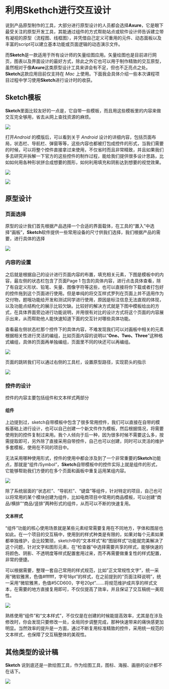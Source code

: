 # 利用Skethch进行交互设计

说到产品原型制作的工具，大部分进行原型设计的人员都会选择**Axure**，它是眼下最受关注的原型开发工具，其能通过组件的方式帮助站点或软件设计师告诉建立带有凝视的原型（流程图、线框图），并凭借自己定义可重用的元件、动态面板以及丰富的script可以建立基本功能或页面逻辑的动态演示文件。

而**Sketch**是一款适用于所有设计师的矢量绘图应用。矢量绘图也是目前进行网页，图表以及界面设计的最好方式，除此之外它也可以用于制作精致的交互原型，虽然相对于像**Axure**这类原型设计工具来讲会有不足，但也不乏亮点之处。**Sketch**这款应用目前仅支持在 *Mac* 上使用。下面我会具体介绍一些本次课程项目过程中学习使用**Sketch**进行设计时的收获。

## Sketch模板

**Sketch**里面比较友好的一点是，它自带一些模板，而且用这些模板里的内容来做交互完全够用，省去从网上查找资源的麻烦。

![](images/sketch1-1.png)

打开*Android* 的模版后，可以看到关于 *Android* 设计的详细内容，包括页面布局，状态栏、导航栏、弹窗等等，这些内容也都被打包成控件的形式，当我们需要的时候，可以将整个控件直接拿过来使用，不仅省时而且非常精致，并且如果我们多去研究并拆解一下官方的这些控件的制作过程，能给我们提供很多设计思路，比如如何用各种形状拼合成想要的图形，如何利用填充和阴影达到想要的视觉效果。

![](images/sketch1-2.png)

![](images/sketch1-3.png)

## 原型设计

### 页面选择

原型的设计我们首先根据产品选择一个合适的界面载体，在工具的“置入”中选择“画板”，**Sketch**软件提供一些常用设备的尺寸供我们选择，我们根据产品的需要，进行具体的选择

![](images/sketch2.png)

### 内容的设置

之后就是根据自己的设计进行页面内容的布置，填充相关元素，下图是模板中的内容，最左侧的状态栏包含了页面Page 1 包含的具体内容，进行点击具体查看，除了有自定义形状、铅笔、矢量、图像字符等这些，也可以直接将你下载或者打包好的控件拖到这个页面进行使用。但是单纯的将交互样式罗列在页面上并不适用作为交付物，题哦功能给开发和测试同学进行使用，原因是标注信息无法直观的体现，以及功能点结构化的展示比较欠缺。比较好的解决方式就是下图中模板给出的方式，在具体界面旁边进行功能说明，并用很有对比的设计方式将这个页面的内容展示出来，从而帮助他人能快速知道下面的交互针对哪些具体功能。

查看最左侧状态栏那个控件下的具体内容，不难发现我们可以对画板中相关的元素根据相关性进行灵活的编组，比如页面内容的说明以“**One、Two、Three**”这种格式编组，具体的页面再单独编组，页面里不同的块还可以再编组。

![](images/sketch2-3.png)

页面的跳转我们可以通过右侧的工具栏，设置原型路径，实现箭头的指示

![](images/sketch2-4.png)

### 控件的设计

控件的内容主要包括组件和文本样式两部分

#### 组件

上边提到过，sketch自带模板中包含了很多常用控件，我们可以直接在自带的模板基础上进行设计，也可以自己创建一个新文件作为模板，然后根据情况，将需要使用到的控件复制过来用。我个人倾向于后一种，因为很多时候不需要这么多，按需提取即可，另外除了直接采用自带控件，自己也可以创建，同时可以灵活的维护多套模板，使用在不同的项目中。

无法采用哪种使用形式，控件的使用中都会涉及到了一个非常重要的**Sketch**功能点，那就是“组件/Symbol”，**Sketch**自带模板中的控件实际上就是组件的形式，它能够帮助我们方便的在多个页面和画板中重复运用某组内容。

![](images/sketch3-1.png)

除了系统层面的“状态栏”、“导航栏”、“键盘”等组件，针对特定的项目，自己也可以将常用的某个模块创建为组件，比如电商项目中常用的商品模板，可以创建“商品/横排”“商品/竖排”两种形式的组件，从而可以不断的快速复用。

#### 文本样式

“组件”功能的核心使用场景就是某些元素经常需要复用在不同地方，字体和图层也如此。在一个项目的交互稿中，使用到的样式种类是有限的，如果对每个元素如果都单独维护，会比较繁琐，sketch中的“文本样式”和“图层样式”功能就完美解决了这个问题，针对文字和图形元素，在“检查器”中选择需要共享的样式，能够快速的将颜色、阴影、不透明度等样式配置套用过来，而不再需要做重复性的样式配置，非常的便捷。

可以根据需要，整理一套自己常用的样式规范，比如”正文常规性文字”，统一采用“微软雅黑，色值#ffffff，字号18pt”的样式，在之前提到的“页面注释说明”，统一采用“微软雅黑，色值#5CD600，字号20pt”…….将规范维护成共享的样式文本，在需要的地方直接复用即可，不仅仅提高了效率，并且保证了交互稿统一美观性。

![](images/sketch3-2.png)

熟练使用“组件”和“文本样式”，不仅仅是在创建的时候能提高效率，尤其是在涉及修改时，你会发现只要修改一处，全局同步调整完成，那种快速带来的痛快感更加明显。当然效率的提升是一方面，通过不断复用标准精致的控件，采用统一规范的文本样式，也保障了交互稿整体的美观性。

## 其他类型的设计稿

**Sketch** 说到底还是一款绘图工具，作为绘图工具，图标、海报、画册的设计都不在话下。

![](images/sketch3-4.png)

